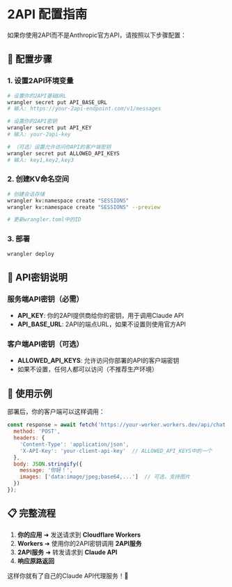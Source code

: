 # 2API 配置指南

如果你使用2API而不是Anthropic官方API，请按照以下步骤配置：

## 🔧 配置步骤

### 1. 设置2API环境变量

```bash
# 设置你的2API基础URL
wrangler secret put API_BASE_URL
# 输入: https://your-2api-endpoint.com/v1/messages

# 设置你的2API密钥
wrangler secret put API_KEY
# 输入: your-2api-key

# （可选）设置允许访问你API的客户端密钥
wrangler secret put ALLOWED_API_KEYS
# 输入: key1,key2,key3
```

### 2. 创建KV命名空间

```bash
# 创建会话存储
wrangler kv:namespace create "SESSIONS"
wrangler kv:namespace create "SESSIONS" --preview

# 更新wrangler.toml中的ID
```

### 3. 部署

```bash
wrangler deploy
```

## 🔑 API密钥说明

### 服务端API密钥（必需）
- **API_KEY**: 你的2API提供商给你的密钥，用于调用Claude API
- **API_BASE_URL**: 2API的端点URL，如果不设置则使用官方API

### 客户端API密钥（可选）
- **ALLOWED_API_KEYS**: 允许访问你部署的API的客户端密钥
- 如果不设置，任何人都可以访问（不推荐生产环境）

## 🚀 使用示例

部署后，你的客户端可以这样调用：

```javascript
const response = await fetch('https://your-worker.workers.dev/api/chat', {
  method: 'POST',
  headers: {
    'Content-Type': 'application/json',
    'X-API-Key': 'your-client-api-key'  // ALLOWED_API_KEYS中的一个
  },
  body: JSON.stringify({
    message: '你好！',
    images: ['data:image/jpeg;base64,...']  // 可选，支持图片
  })
});
```

## 📋 完整流程

1. **你的应用** ➜ 发送请求到 **Cloudflare Workers** 
2. **Workers** ➜ 使用你的2API密钥调用 **2API服务**
3. **2API服务** ➜ 转发请求到 **Claude API**
4. **响应原路返回**

这样你就有了自己的Claude API代理服务！🎉